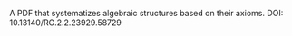 A PDF that systematizes algebraic structures based on their axioms.
DOI: 10.13140/RG.2.2.23929.58729
